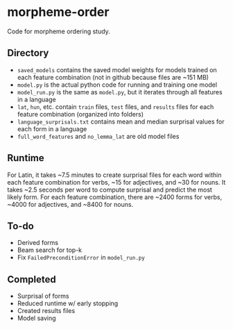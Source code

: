 # morpheme-order
Code for morpheme ordering study.

## Directory
* `saved_models` contains the saved model weights for models trained on each feature combination (not in github because files are ~151 MB)
* `model.py` is the actual python code for running and training one model
* `model_run.py` is the same as `model.py`, but it iterates through all features in a language
* `lat`, `hun`, etc. contain `train` files, `test` files, and `results` files for each feature combination (organized into folders)
* `language_surprisals.txt` contains mean and median surprisal values for each form in a language
* `full_word_features` and `no_lemma_lat` are old model files

## Runtime
For Latin, it takes ~7.5 minutes to create surprisal files for each word within each feature combination for verbs, ~15 for adjectives, and ~30 for nouns. It takes ~2.5 seconds per word to compute surprisal and predict the most likely form. For each feature combination, there are ~2400 forms for verbs, ~4000 for adjectives, and ~8400 for nouns.

## To-do
* Derived forms
* Beam search for top-k
* Fix `FailedPreconditionError` in `model_run.py`

## Completed
* Surprisal of forms
* Reduced runtime w/ early stopping
* Created results files
* Model saving
